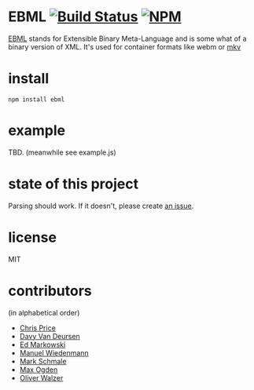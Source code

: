 # EBML [![Build Status](https://travis-ci.org/themasch/node-ebml.png?branch=master)](https://travis-ci.org/themasch/node-ebml) [![NPM](https://nodei.co/npm/ebml.png?compact=true)](https://www.npmjs.com/package/ebml)

[EBML](http://ebml.sourceforge.net/) stands for Extensible Binary Meta-Language
and is some what of a binary version of XML.
It's used for container formats like webm or [mkv](http://www.matroska.org/technical/specs/index.html)

# install

```
npm install ebml
```

# example

TBD. (meanwhile see example.js)

# state of this project

Parsing should work. If it doesn't, please create [an issue](https://github.com/themasch/node-ebml/issues/new).

# license

MIT

# contributors

(in alphabetical order)

* [Chris Price](https://github.com/chrisprice)
* [Davy Van Deursen](https://github.com/dvdeurse)
* [Ed Markowski](https://github.com/siphontv)
* [Manuel Wiedenmann](https://github.com/fsmanuel)
* [Mark Schmale](https://github.com/themasch)
* [Max Ogden](https://github.com/maxogden)
* [Oliver Walzer](https://github.com/owcd)

